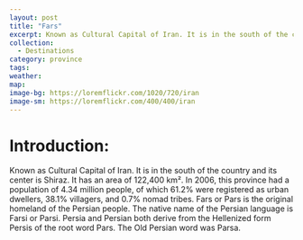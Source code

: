 ```yaml
---
layout: post
title: "Fars"
excerpt: Known as Cultural Capital of Iran. It is in the south of the country and its center is Shiraz.
collection:
  - Destinations
category: province
tags:
weather:
map:
image-bg: https://loremflickr.com/1020/720/iran
image-sm: https://loremflickr.com/400/400/iran
---
```

# **Introduction:**

Known as Cultural Capital of Iran. It is in the south of the country and its center is Shiraz. It has an area of 122,400 km². In 2006, this province had a population of 4.34 million people, of which 61.2% were registered as urban dwellers, 38.1% villagers, and 0.7% nomad tribes. Fars or Pars is the original homeland of the Persian people. The native name of the Persian language is Farsi or Parsi. Persia and Persian both derive from the Hellenized form Persis of the root word Pars. The Old Persian word was Parsa.